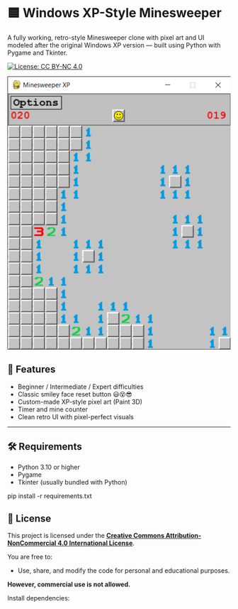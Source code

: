 # 🟦 Windows XP-Style Minesweeper

A fully working, retro-style Minesweeper clone with pixel art and UI modeled after the original Windows XP version — built using Python with Pygame and Tkinter.

[![License: CC BY-NC 4.0](https://img.shields.io/badge/License-CC%20BY--NC%204.0-lightgrey.svg)](https://creativecommons.org/licenses/by-nc/4.0/)

![screenshot](assets/screenshot.png)

## 🎯 Features

- Beginner / Intermediate / Expert difficulties
- Classic smiley face reset button 😃😵😎
- Custom-made XP-style pixel art (Paint 3D)
- Timer and mine counter
- Clean retro UI with pixel-perfect visuals

---

## 🛠️ Requirements

- Python 3.10 or higher
- Pygame  
- Tkinter (usually bundled with Python)

pip install -r requirements.txt

## 📜 License

This project is licensed under the [**Creative Commons Attribution-NonCommercial 4.0 International License**](https://creativecommons.org/licenses/by-nc/4.0/).

You are free to:
- Use, share, and modify the code for personal and educational purposes.

**However, commercial use is not allowed.**

Install dependencies:

```bash
